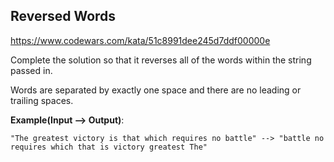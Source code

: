 ## Reversed Words

https://www.codewars.com/kata/51c8991dee245d7ddf00000e

Complete the solution so that it reverses all of the words within the string passed in.

Words are separated by exactly one space and there are no leading or trailing spaces.

**Example(Input --> Output)**:

`"The greatest victory is that which requires no battle" --> "battle no requires which that is victory greatest The"`
